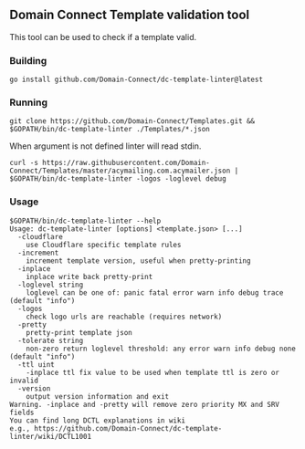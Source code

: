 ## Domain Connect Template validation tool

This tool can be used to check if a template valid.

### Building

```
go install github.com/Domain-Connect/dc-template-linter@latest
```

### Running

```
git clone https://github.com/Domain-Connect/Templates.git &&
$GOPATH/bin/dc-template-linter ./Templates/*.json
```

When argument is not defined linter will read stdin.

```
curl -s https://raw.githubusercontent.com/Domain-Connect/Templates/master/acymailing.com.acymailer.json |
$GOPATH/bin/dc-template-linter -logos -loglevel debug
```

### Usage

```
$GOPATH/bin/dc-template-linter --help
Usage: dc-template-linter [options] <template.json> [...]
  -cloudflare
	use Cloudflare specific template rules
  -increment
	increment template version, useful when pretty-printing
  -inplace
	inplace write back pretty-print
  -loglevel string
	loglevel can be one of: panic fatal error warn info debug trace (default "info")
  -logos
	check logo urls are reachable (requires network)
  -pretty
	pretty-print template json
  -tolerate string
	non-zero return loglevel threshold: any error warn info debug none (default "info")
  -ttl uint
	-inplace ttl fix value to be used when template ttl is zero or invalid
  -version
	output version information and exit
Warning. -inplace and -pretty will remove zero priority MX and SRV fields
You can find long DCTL explanations in wiki
e.g., https://github.com/Domain-Connect/dc-template-linter/wiki/DCTL1001
```
